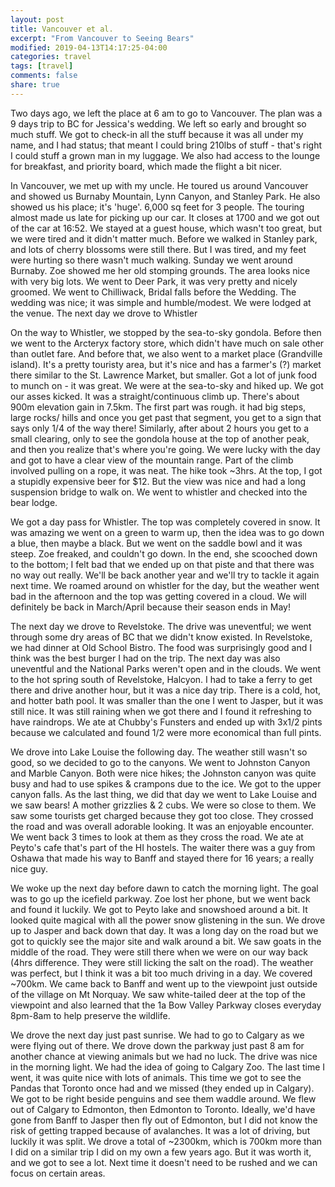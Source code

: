```yaml
---
layout: post
title: Vancouver et al.
excerpt: "From Vancouver to Seeing Bears"
modified: 2019-04-13T14:17:25-04:00
categories: travel
tags: [travel]
comments: false
share: true
---
```


Two days ago, we left the place at 6 am to go to Vancouver. The plan was a 9 days trip to BC for Jessica's wedding. We left so early and brought so much stuff. We got to check-in all the stuff because it was all under my name, and I had status; that meant I could bring 210lbs of stuff - that's right I could stuff a grown man in my luggage. We also had access to the lounge for breakfast, and priority board, which made the flight a bit nicer.

In Vancouver, we met up with my uncle. He toured us around Vancouver and showed us Burnaby Mountain, Lynn Canyon, and Stanley Park. He also showed us his place; it's 'huge'. 6,000 sq feet for 3 people. The touring almost made us late for picking up our car. It closes at 1700 and we got out of the car at 16:52. We stayed at a guest house, which wasn't too great, but we were tired and it didn't matter much. Before we walked in Stanley park, and lots of cherry blossoms were still there. But I was tired, and my feet were hurting so there wasn't much walking. Sunday we went around Burnaby. Zoe showed me her old stomping grounds. The area looks nice with very big lots. We went to Deer Park, it was very pretty and nicely groomed. We went to Chilliwack, Bridal falls before the Wedding. The wedding was nice; it was simple and humble/modest. We were lodged at the venue. The next day we drove to Whistler

On the way to Whistler, we stopped by the sea-to-sky gondola. Before then we went to the Arcteryx factory store, which didn't have much on sale other than outlet fare. And before that, we also went to a market place (Grandville island). It's a pretty touristy area, but it's nice and has a farmer's (?) market there similar to the St. Lawrence Market, but smaller. Got a lot of junk food to munch on - it was great. We were at the sea-to-sky and hiked up. We got our asses kicked. It was a straight/continuous climb up. There's about 900m elevation gain in 7.5km. The first part was rough. it had big steps, large rocks/ hills and once you get past that segment, you get to a sign that says only 1/4 of the way there! Similarly, after about 2 hours you get to a small clearing, only to see the gondola house at the top of another peak, and then you realize that's where you're going. We were lucky with the day and got to have a clear view of the mountain range. Part of the climb involved pulling on a rope, it was neat. The hike took \~3hrs. At the top, I got a stupidly expensive beer for $12. But the view was nice and had a long suspension bridge to walk on. We went to whistler and checked into the bear lodge.

We got a day pass for Whistler. The top was completely covered in snow. It was amazing we went on a green to warm up, then the idea was to go down a blue, then maybe a black. But we went on the saddle bowl and it was steep. Zoe freaked, and couldn't go down. In the end, she scooched down to the bottom; I felt bad that we ended up on that piste and that there was no way out really. We'll be back another year and we'll try to tackle it again next time. We roamed around on whistler for the day, but the weather went bad in the afternoon and the top was getting covered in a cloud. We will definitely be back in March/April because their season ends in May!

The next day we drove to Revelstoke. The drive was uneventful; we went through some dry areas of BC that we didn't know existed. In Revelstoke, we had dinner at Old School Bistro. The food was surprisingly good and I think was the best burger I had on the trip. The next day was also uneventful and the National Parks weren't open and in the clouds. We went to the hot spring south of Revelstoke, Halcyon. I had to take a ferry to get there and drive another hour, but it was a nice day trip. There is a cold, hot, and hotter bath pool. It was smaller than the one I went to Jasper, but it was still nice. It was still raining when we got there and I found it refreshing to have raindrops. We ate at Chubby's Funsters and ended up with 3x1/2 pints because we calculated and found 1/2 were more economical than full pints.

We drove into Lake Louise the following day. The weather still wasn't so good, so we decided to go to the canyons. We went to Johnston Canyon and Marble Canyon. Both were nice hikes; the Johnston canyon was quite busy and had to use spikes & crampons due to the ice. We got to the upper canyon falls. As the last thing, we did that day we went to Lake Louise and we saw bears! A mother grizzlies & 2 cubs. We were so close to them. We saw some tourists get charged because they got too close. They crossed the road and was overall adorable looking. It was an enjoyable encounter. We went back 3 times to look at them as they cross the road. We ate at Peyto's cafe that's part of the HI hostels. The waiter there was a guy from Oshawa that made his way to Banff and stayed there for 16 years; a really nice guy.

We woke up the next day before dawn to catch the morning light. The goal was to go up the icefield parkway. Zoe lost her phone, but we went back and found it luckily. We got to Peyto lake and snowshoed around a bit. It looked quite magical with all the power snow glistening in the sun. We drove up to Jasper and back down that day. It was a long day on the road but we got to quickly see the major site and walk around a bit. We saw goats in the middle of the road. They were still there when we were on our way back (4hrs difference. They were still licking the salt on the road). The weather was perfect, but I think it was a bit too much driving in a day. We covered \~700km. We came back to Banff and went up to the viewpoint just outside of the village on Mt Norquay. We saw white-tailed deer at the top of the viewpoint and also learned that the 1a Bow Valley Parkway closes everyday 8pm-8am to help preserve the wildlife.

We drove the next day just past sunrise. We had to go to Calgary as we were flying out of there. We drove down the parkway just past 8 am for another chance at viewing animals but we had no luck. The drive was nice in the morning light. We had the idea of going to Calgary Zoo. The last time I went, it was quite nice with lots of animals. This time we got to see the Pandas that Toronto once had and we missed (they ended up in Calgary). We got to be right beside penguins and see them waddle around. We flew out of Calgary to Edmonton, then Edmonton to Toronto. Ideally, we'd have gone from Banff to Jasper then fly out of Edmonton, but I did not know the risk of getting trapped because of avalanches. It was a lot of driving, but luckily it was split. We drove a total of ~2300km, which is 700km more than I did on a similar trip I did on my own a few years ago. But it was worth it, and we got to see a lot. Next time it doesn't need to be rushed and we can focus on certain areas.